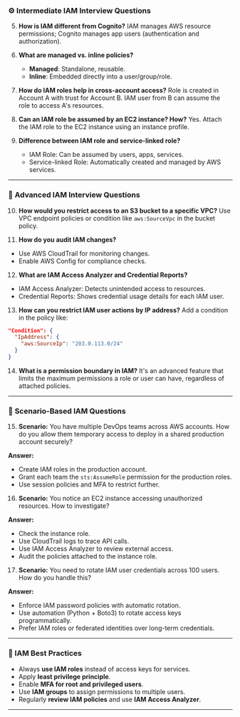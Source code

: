 ### ⚙️ **Intermediate IAM Interview Questions**

5. **How is IAM different from Cognito?**
   IAM manages AWS resource permissions; Cognito manages app users (authentication and authorization).

6. **What are managed vs. inline policies?**

   * **Managed**: Standalone, reusable.
   * **Inline**: Embedded directly into a user/group/role.

7. **How do IAM roles help in cross-account access?**
   Role is created in Account A with trust for Account B. IAM user from B can assume the role to access A's resources.

8. **Can an IAM role be assumed by an EC2 instance? How?**
   Yes. Attach the IAM role to the EC2 instance using an instance profile.

9. **Difference between IAM role and service-linked role?**

   * IAM Role: Can be assumed by users, apps, services.
   * Service-linked Role: Automatically created and managed by AWS services.

---

### 🚀 **Advanced IAM Interview Questions**

10. **How would you restrict access to an S3 bucket to a specific VPC?**
    Use VPC endpoint policies or condition like `aws:SourceVpc` in the bucket policy.

11. **How do you audit IAM changes?**

* Use AWS CloudTrail for monitoring changes.
* Enable AWS Config for compliance checks.

12. **What are IAM Access Analyzer and Credential Reports?**

* IAM Access Analyzer: Detects unintended access to resources.
* Credential Reports: Shows credential usage details for each IAM user.

13. **How can you restrict IAM user actions by IP address?**
    Add a condition in the policy like:

```json
"Condition": {
  "IpAddress": {
    "aws:SourceIp": "203.0.113.0/24"
  }
}
```

14. **What is a permission boundary in IAM?**
    It's an advanced feature that limits the maximum permissions a role or user can have, regardless of attached policies.

---

### 📘 **Scenario-Based IAM Questions**

15. **Scenario:** You have multiple DevOps teams across AWS accounts. How do you allow them temporary access to deploy in a shared production account securely?

**Answer:**

* Create IAM roles in the production account.
* Grant each team the `sts:AssumeRole` permission for the production roles.
* Use session policies and MFA to restrict further.

16. **Scenario:** You notice an EC2 instance accessing unauthorized resources. How to investigate?

**Answer:**

* Check the instance role.
* Use CloudTrail logs to trace API calls.
* Use IAM Access Analyzer to review external access.
* Audit the policies attached to the instance role.

17. **Scenario:** You need to rotate IAM user credentials across 100 users. How do you handle this?

**Answer:**

* Enforce IAM password policies with automatic rotation.
* Use automation (Python + Boto3) to rotate access keys programmatically.
* Prefer IAM roles or federated identities over long-term credentials.

---

### 🧰 IAM Best Practices

* Always **use IAM roles** instead of access keys for services.
* Apply **least privilege principle**.
* Enable **MFA for root and privileged users**.
* Use **IAM groups** to assign permissions to multiple users.
* Regularly **review IAM policies** and use **IAM Access Analyzer**.

---
